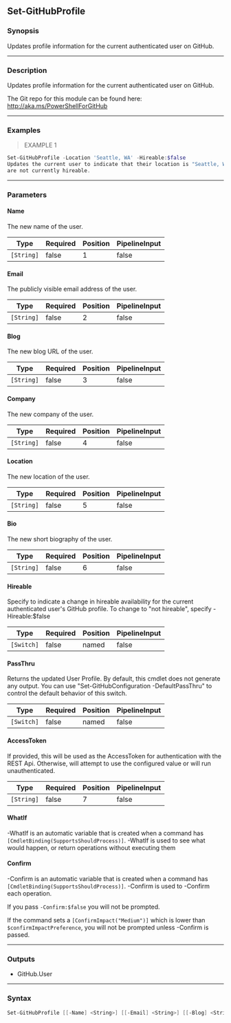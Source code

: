 Set-GitHubProfile
-----------------

### Synopsis
Updates profile information for the current authenticated user on GitHub.

---

### Description

Updates profile information for the current authenticated user on GitHub.

The Git repo for this module can be found here: http://aka.ms/PowerShellForGitHub

---

### Examples
> EXAMPLE 1

```PowerShell
Set-GitHubProfile -Location 'Seattle, WA' -Hireable:$false
Updates the current user to indicate that their location is "Seattle, WA" and that they
are not currently hireable.
```

---

### Parameters
#### **Name**
The new name of the user.

|Type      |Required|Position|PipelineInput|
|----------|--------|--------|-------------|
|`[String]`|false   |1       |false        |

#### **Email**
The publicly visible email address of the user.

|Type      |Required|Position|PipelineInput|
|----------|--------|--------|-------------|
|`[String]`|false   |2       |false        |

#### **Blog**
The new blog URL of the user.

|Type      |Required|Position|PipelineInput|
|----------|--------|--------|-------------|
|`[String]`|false   |3       |false        |

#### **Company**
The new company of the user.

|Type      |Required|Position|PipelineInput|
|----------|--------|--------|-------------|
|`[String]`|false   |4       |false        |

#### **Location**
The new location of the user.

|Type      |Required|Position|PipelineInput|
|----------|--------|--------|-------------|
|`[String]`|false   |5       |false        |

#### **Bio**
The new short biography of the user.

|Type      |Required|Position|PipelineInput|
|----------|--------|--------|-------------|
|`[String]`|false   |6       |false        |

#### **Hireable**
Specify to indicate a change in hireable availability for the current authenticated user's
GitHub profile.  To change to "not hireable", specify -Hireable:$false

|Type      |Required|Position|PipelineInput|
|----------|--------|--------|-------------|
|`[Switch]`|false   |named   |false        |

#### **PassThru**
Returns the updated User Profile.  By default, this cmdlet does not generate any output.
You can use "Set-GitHubConfiguration -DefaultPassThru" to control the default behavior
of this switch.

|Type      |Required|Position|PipelineInput|
|----------|--------|--------|-------------|
|`[Switch]`|false   |named   |false        |

#### **AccessToken**
If provided, this will be used as the AccessToken for authentication with the
REST Api.  Otherwise, will attempt to use the configured value or will run unauthenticated.

|Type      |Required|Position|PipelineInput|
|----------|--------|--------|-------------|
|`[String]`|false   |7       |false        |

#### **WhatIf**
-WhatIf is an automatic variable that is created when a command has ```[CmdletBinding(SupportsShouldProcess)]```.
-WhatIf is used to see what would happen, or return operations without executing them
#### **Confirm**
-Confirm is an automatic variable that is created when a command has ```[CmdletBinding(SupportsShouldProcess)]```.
-Confirm is used to -Confirm each operation.

If you pass ```-Confirm:$false``` you will not be prompted.

If the command sets a ```[ConfirmImpact("Medium")]``` which is lower than ```$confirmImpactPreference```, you will not be prompted unless -Confirm is passed.

---

### Outputs
* GitHub.User

---

### Syntax
```PowerShell
Set-GitHubProfile [[-Name] <String>] [[-Email] <String>] [[-Blog] <String>] [[-Company] <String>] [[-Location] <String>] [[-Bio] <String>] [-Hireable] [-PassThru] [[-AccessToken] <String>] [-WhatIf] [-Confirm] [<CommonParameters>]
```
